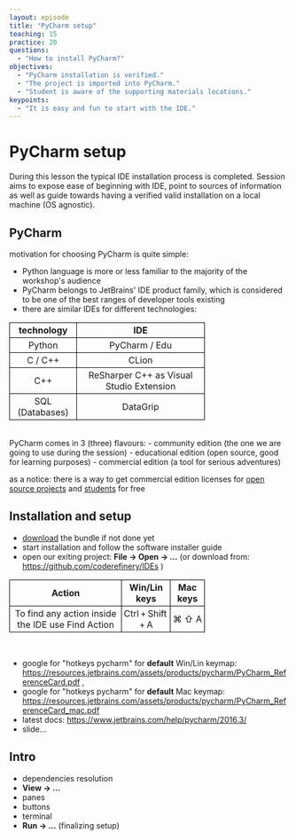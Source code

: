 ```yaml
---
layout: episode
title: "PyCharm setup"
teaching: 15
practice: 20
questions:
  - "How to install PyCharm?"
objectives:
  - "PyCharm installation is verified."
  - "The project is imported into PyCharm."
  - "Student is aware of the supporting materials locations."
keypoints:
  - "It is easy and fun to start with the IDE."
---
```


# PyCharm setup

During this lesson the typical IDE installation process is completed. Session aims to expose ease of beginning with IDE, point to sources of information as well as guide towards having a verified valid installation on a local machine (OS agnostic). 

## PyCharm

motivation for choosing PyCharm is quite simple: 
- Python language is more or less familiar to the majority of the workshop's audience
- PyCharm belongs to JetBrains' IDE product family, which is considered to be one of the best ranges of developer tools existing
- there are similar IDEs for different technologies:  
<table style="width:70%;">
  <tr>
    <th style="text-align: center; border: 1px solid black; padding: 3px;"> technology </th>
    <th style="text-align: center; border: 1px solid black; padding: 3px;"> IDE </th> 
  </tr>
  <tr>
    <td style="text-align: center; border: 1px solid black; padding: 3px;"> Python </td>
    <td style="text-align: center; border: 1px solid black; padding: 3px;"> PyCharm / Edu </td> 
  </tr>  
  <tr>
    <td style="text-align: center; border: 1px solid black; padding: 3px;"> C / C++ </td>
    <td style="text-align: center; border: 1px solid black; padding: 3px;"> CLion </td> 
  </tr>
    <tr>
    <td style="text-align: center; border: 1px solid black; padding: 3px;"> C++ </td>
    <td style="text-align: center; border: 1px solid black; padding: 3px;"> ReSharper C++ as Visual Studio Extension </td> 
  </tr>
  <tr>
    <td style="text-align: center; border: 1px solid black; padding: 3px;"> SQL (Databases) </td>
    <td style="text-align: center; border: 1px solid black; padding: 3px;"> DataGrip </td> 
  </tr>
</table>
<br/>
PyCharm comes in 3 (three) flavours:
- community edition (the one we are going to use during the session)
- educational edition (open source, good for learning purposes)
- commercial edition (a tool for serious adventures)

as a notice: there is a way to get commercial edition licenses for [open source projects](https://www.jetbrains.com/buy/opensource/#application-rules) and [students](https://www.jetbrains.com/student/) for free

## Installation and setup

- [download](https://www.jetbrains.com/pycharm/download) the bundle if not done yet
- start installation and follow the software installer guide
- open our exiting project: **File -> Open -> ...** (or download from: https://github.com/coderefinery/IDEs )

<table style="width:70%;">
  <tr>
    <th style="text-align: center; border: 1px solid black; padding: 3px;"> Action </th>
    <th style="text-align: center; border: 1px solid black; padding: 3px;"> Win/Lin keys </th> 
    <th style="text-align: center; border: 1px solid black; padding: 3px;"> Mac keys </th>
  </tr>
  <tr>
    <td style="text-align: center; border: 1px solid black; padding: 3px;"> To find any action inside the IDE use Find Action </td>
    <td style="text-align: center; border: 1px solid black; padding: 3px;"> Ctrl + Shift + A </td> 
    <td style="text-align: center; border: 1px solid black; padding: 3px;"> ⌘ ⇧ A  </td>
  </tr>
</table>
<br/>

- google for "hotkeys pycharm" for **default** Win/Lin keymap: https://resources.jetbrains.com/assets/products/pycharm/PyCharm_ReferenceCard.pdf , 
- google for "hotkeys pycharm" for **default** Mac keymap: https://resources.jetbrains.com/assets/products/pycharm/PyCharm_ReferenceCard_mac.pdf
- latest docs: https://www.jetbrains.com/help/pycharm/2016.3/
- slide...

## Intro

- dependencies resolution
- **View -> ...**
- panes
- buttons
- terminal
- **Run -> ...** (finalizing setup)
